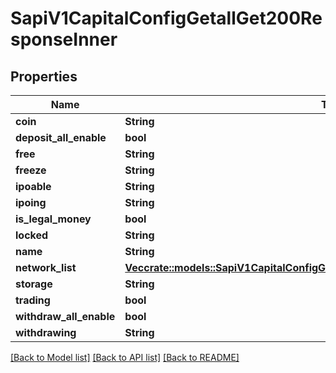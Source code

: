# SapiV1CapitalConfigGetallGet200ResponseInner

## Properties

Name | Type | Description | Notes
------------ | ------------- | ------------- | -------------
**coin** | **String** |  | 
**deposit_all_enable** | **bool** |  | 
**free** | **String** |  | 
**freeze** | **String** |  | 
**ipoable** | **String** |  | 
**ipoing** | **String** |  | 
**is_legal_money** | **bool** |  | 
**locked** | **String** |  | 
**name** | **String** |  | 
**network_list** | [**Vec<crate::models::SapiV1CapitalConfigGetallGet200ResponseInnerNetworkListInner>**](_sapi_v1_capital_config_getall_get_200_response_inner_networkList_inner.md) |  | 
**storage** | **String** |  | 
**trading** | **bool** |  | 
**withdraw_all_enable** | **bool** |  | 
**withdrawing** | **String** |  | 

[[Back to Model list]](../README.md#documentation-for-models) [[Back to API list]](../README.md#documentation-for-api-endpoints) [[Back to README]](../README.md)


